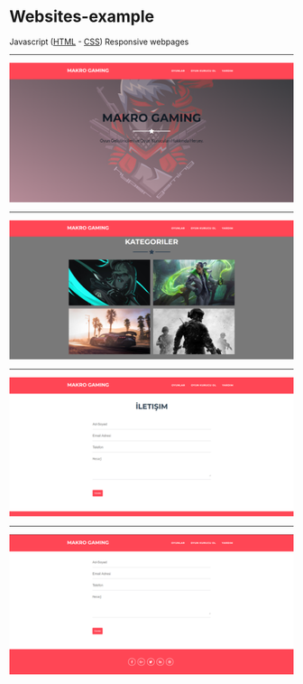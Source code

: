 # Websites-example
Javascript
(<a href="https://html.com/">HTML</a> - <a href="https://css-tricks.com/">CSS</a>) Responsive webpages

<hr>
<img src="projectSS/1.png">
<hr>
<img src="projectSS/2.png">
<hr>
<img src="projectSS/3.png">
<hr>
<img src="projectSS/4.png">
